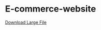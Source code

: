 # E-commerce-website
[Download Large File](https://drive.google.com/drive/folders/1__mXxU6L7CuKryNWEl9HMOxeKwV16gbJ)
